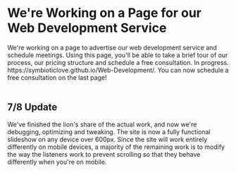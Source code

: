 <h1>We're Working on a Page for our Web Development Service</h1>
We're working on a page to advertise our web development service and schedule meetings. Using this page, you'll be able to take a brief tour of our process, our pricing structure and schedule a free consultation. In progress. https://symbioticlove.github.io/Web-Development/. You can now schedule a free consultation on the last page!
<div>&nbsp</div>
<h2>7/8 Update</h2>
We've finished the lion's share of the actual work, and now we're debugging, optimizing and tweaking. The site is now a fully functional slideshow on any device over 600px. Since the site will work entirely differently on mobile devices, a majority of the remaining work is to modify the way the listeners work to prevent scrolling so that they behave differently when you're on mobile.
